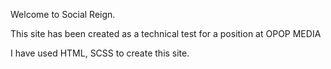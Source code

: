 Welcome to Social Reign.

This site has been created as a technical test for a position at OPOP MEDIA

I have used HTML, SCSS to create this site.
